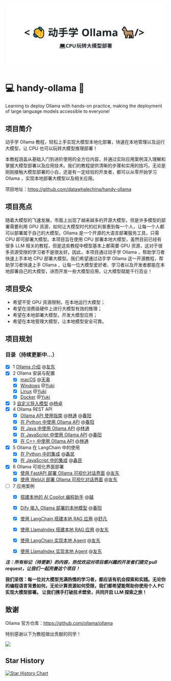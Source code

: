 ![动手学Ollama](images/header.svg)

# 💻 handy-ollama 🦙
Learning to deploy Ollama with hands-on practice, making the deployment of large language models accessible to everyone!

## 项目简介
动手学 Ollama 教程，轻松上手实现大模型本地化部署，快速在本地管理以及运行大模型，让 CPU 也可以玩转大模型推理部署！

本教程涵盖从基础入门到进阶使用的全方位内容，并通过实际应用案例深入理解和掌握大模型部署以及应用技术。我们的教程提供清晰的步骤和实用的技巧，无论是刚刚接触大模型部署的小白，还是有一定经验的开发者，都可以从零开始学习 Ollama ，实现本地部署大模型以及相关应用。

项目地址：https://github.com/datawhalechina/handy-ollama


## 项目亮点
随着大模型的飞速发展，市面上出现了越来越多的开源大模型，但是许多模型的部署需要利用 GPU 资源，如何让大模型时代的红利普惠到每一个人，让每一个人都可以部署属于自己的大模型。Ollama 是一个开源的大语言部署服务工具，只需 CPU 即可部署大模型。本项目旨在使用 CPU 部署本地大模型，虽然目前已经有很多 LLM 相关的教程，但是这些教程中模型基本上都需要 GPU 资源，这对于很多资源受限的学习者不是很友好。因此，本项目通过动手学 Ollama ，帮助学习者快速上手本地 CPU 部署大模型。我们希望通过动手学 Ollama 这一开源教程，帮助学习者快速上手 Ollama ，让每一位大模型爱好者、学习者以及开发者都能在本地部署自己的大模型，进而开发一些大模型应用，让大模型赋能千行百业！


## 项目受众
- 希望不受 GPU 资源限制，在本地运行大模型；
- 希望在消费级硬件上进行大模型有效的推理；
- 希望在本地部署大模型，开发大模型应用；
- 希望在本地管理大模型，让本地模型安全可靠。


## 项目规划
### 目录（持续更新中...）
- [x] 1 [Ollama 介绍](C1/1.%20Ollama%20介绍.md) @[友东](https://github.com/AXYZdong)
- [x] 2 Ollama 安装与配置 
  - [x] [macOS](C2/1.%20Ollama%20在%20macOS%20下的安装与配置.md) @[天奥](https://github.com/lta155)
  - [x] [Windows](C2/2.%20Ollama%20在%20Windows%20下的安装与配置.md) @[Yuki](https://github.com/fuyueagain)
  - [x] [Linux](C2/3.%20Ollama%20在%20Linux%20下的安装与配置.md) @[Yuki](https://github.com/fuyueagain)
  - [x] [Docker](C2/4.%20Ollama%20在%20Docker%20下的安装与配置.md) @[Yuki](https://github.com/fuyueagain)
- [x] 3 [自定义导入模型](C3/1.%20自定义导入模型.md) @[杨卓](https://github.com/little1d)
- [x] 4 Ollama REST API
  - [x] [Ollama API 使用指南](C4/1.%20Ollama%20API%20使用指南.md) @[林通](https://github.com/kjlintong) @[春阳](https://github.com/Springff)
  - [x] [在 Python 中使用 Ollama API](C4/2.%20在%20Python%20中使用%20Ollama%20API.md) @[春阳](https://github.com/Springff)
  - [x] [在 Java 中使用 Ollama API](C4/3.%20在%20Java%20中使用%20Ollama%20API.md) @[林通](https://github.com/kjlintong)
  - [x] [在 JavaScript 中使用 Ollama API](C4/4.%20在%20JavaScript%20中使用%20Ollama%20API.md) @[春阳](https://github.com/Springff)
  - [x] [在 C++ 中使用 Ollama API](C4/5.%20在%20C++%20中使用%20Ollama%20API.md) @[林通](https://github.com/kjlintong)
- [x] 5 Ollama 在 LangChain 中的使用
    - [x] [在 Python 中的集成](C5/1.%20Ollama%20在%20LangChain%20中的使用%20-%20Python%20集成.md) @[鑫民](https://github.com/fancyboi999)
    - [x] [在 JavaScript 中的集成](C5/2.%20Ollama%20在%20LangChain%20中的使用%20-%20JavaScript%20集成.md) @[鑫民](https://github.com/fancyboi999)
- [x] 6 Ollama 可视化界面部署
    - [x] [使用 FastAPI 部署 Ollama 可视化对话界面](C6/1.%20使用%20FastAPI%20部署%20Ollama%20可视化对话界面.md) @[友东](https://github.com/AXYZdong)
    - [x] [使用 WebUI 部署 Ollama 可视化对话界面](C6/2.%20使用%20WebUI%20部署%20Ollama%20可视化对话界面.md) @[友东](https://github.com/AXYZdong)
- [ ] 7 应用案例
    - [x] [搭建本地的 AI Copilot 编程助手](C7/1.%20搭建本地的%20AI%20Copilot%20编程助手.md) @[越](https://github.com/rainsubtime)
    - [x] [Dify 接入 Ollama 部署的本地模型](C7/2.%20Dify%20接入%20Ollama%20部署的本地模型.md) @[春阳](https://github.com/Springff)
    - [x] [使用 LangChain 搭建本地 RAG 应用](C7/3.%20使用%20LangChain%20搭建本地%20RAG%20应用.md) @[舒凡](https://github.com/Tsumugii24)
    - [x] [使用 LlamaIndex 搭建本地 RAG 应用](C7/4.%20使用%20LlamaIndex%20搭建本地%20RAG%20应用.md) @[友东](https://github.com/AXYZdong)
    - [x] [使用 LangChain 实现本地 Agent](C7/5.%20使用%20LangChain%20实现本地%20Agent.md) @[友东](https://github.com/AXYZdong)
    - [x] [使用 LlamaIndex 实现本地 Agent](C7/6.%20使用%20LlamaIndex%20实现本地%20Agent.md) @[友东](https://github.com/AXYZdong)


**_注：所有标记（待更新）的内容，热忱欢迎对项目感兴趣的开发者们提交 pull request，让我们一起完善这个项目！_**

**我们坚信：每一位对大模型充满热情的学习者，都应该有机会探索和实践。无论你的编程语言背景如何，无论计算资源如何受限，我们都希望能帮助你使用个人 PC 实现大模型部署。 让我们携手打破技术壁垒，共同开启 LLM 探索之旅！**

## 致谢

Ollama 官方仓库：https://github.com/ollama/ollama

特别感谢以下为教程做出贡献的同学！

<a href="https://github.com/AXYZdong/handy-ollama/graphs/contributors">
  <img src="https://contrib.rocks/image?repo=AXYZdong/handy-ollama" />
</a>

## Star History

[![Star History Chart](https://api.star-history.com/svg?repos=datawhalechina/handy-ollama&type=Date)](https://star-history.com/#datawhalechina/handy-ollama&Date)